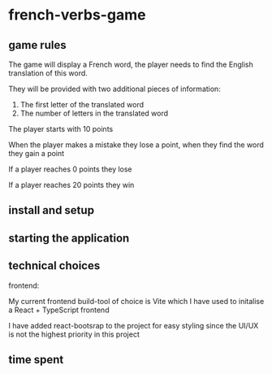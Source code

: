 # french-verbs-game

## game rules
The game will display a French word, the player needs to find the English translation of this word.

They will be provided with two additional pieces of information:
1. The first letter of the translated word
2. The number of letters in the translated word

The player starts with 10 points

When the player makes a mistake they lose a point, when they find the word they gain a point

If a player reaches 0 points they lose 

If a player reaches 20 points they win

## install and setup 

## starting the application

## technical choices

frontend:

My current frontend build-tool of choice is Vite which I have used to initalise a React + TypeScript frontend

I have added react-bootsrap to the project for easy styling since the UI/UX is not the highest priority in this project

## time spent
